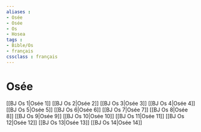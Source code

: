 ```yaml
---
aliases : 
- Osée
- Osée
- Os
- Hosea
tags : 
- Bible/Os
- français
cssclass : français
---
```


# Osée

[[BJ Os 1|Osée 1]]
[[BJ Os 2|Osée 2]]
[[BJ Os 3|Osée 3]]
[[BJ Os 4|Osée 4]]
[[BJ Os 5|Osée 5]]
[[BJ Os 6|Osée 6]]
[[BJ Os 7|Osée 7]]
[[BJ Os 8|Osée 8]]
[[BJ Os 9|Osée 9]]
[[BJ Os 10|Osée 10]]
[[BJ Os 11|Osée 11]]
[[BJ Os 12|Osée 12]]
[[BJ Os 13|Osée 13]]
[[BJ Os 14|Osée 14]]
